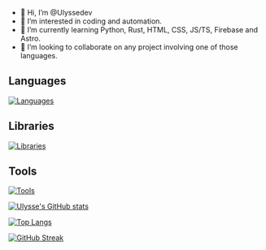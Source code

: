 - 👋 Hi, I’m @Ulyssedev
- 👀 I’m interested in coding and automation.
- 🌱 I’m currently learning Python, Rust, HTML, CSS, JS/TS, Firebase and Astro.
- 🤯 I’m looking to collaborate on any project involving one of those languages.

## Languages
[![Languages](https://skillicons.dev/icons?i=python,rust,js,ts,html,css)](https://skillicons.dev)
## Libraries
[![Libraries](https://skillicons.dev/icons?i=scss,tailwind,astro,vite,webpack,firebase,cloudflare,md,selenium,fastapi,actix)](https://skillicons.dev)
## Tools
[![Tools](https://skillicons.dev/icons?i=docker,nginx,nodejs,git,github,linux,vscode,au,pr,ps)](https://skillicons.dev)

[![Ulysse's GitHub stats](https://github-readme-stats-ulyssedev.vercel.app/api?username=Ulyssedev&show_icons=true&theme=onedark&count_private=true)](https://github.com/anuraghazra/github-readme-stats)

[![Top Langs](https://github-readme-stats-ulyssedev.vercel.app//api/top-langs/?username=Ulyssedev&layout=compact&show_icons=true&theme=onedark&hide=css,html)](https://github.com/anuraghazra/github-readme-stats)

[![GitHub Streak](http://github-readme-streak-stats.herokuapp.com?user=Ulyssedev&theme=tokyonight&hide_border=false&date_format=n%2Fj%5B%2FY%5D)](https://git.io/streak-stats)
